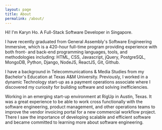 ```yaml
---
layout: page
title: About
permalink: /about/
---
```


Hi! I'm Karyn Ho. A Full-Stack Software Developer in Singapore.

I have recently graduated from General Assembly's Software Engineering Immersive, which is a 420-hour full-time program providing experience with both front- and back-end programming languages, tools, and methodologies including: HTML, CSS, Javascript, jQuery, PostgreSQL, MongoDB, Python, Django, NodeJS, ReactJS, Git, Github.

I have a background in Telecommunications & Media Studies from my Bachelor's Education at Texas A&M University. Previously, I worked in a dynamic Technology start-up as a payment operations associate where I discovered my curiosity for building software and solving inefficiencies.

Working in an emerging start-up environment at RigUp in Austin, Texas. It was a great experience to be able to work cross functionally with the software engineering, product management, and other operations teams to improve the vendor invoicing portal for a new commercial workflow project. There I saw the importance of developing scalable and efficient software and became committed to learning more about software engineering.
